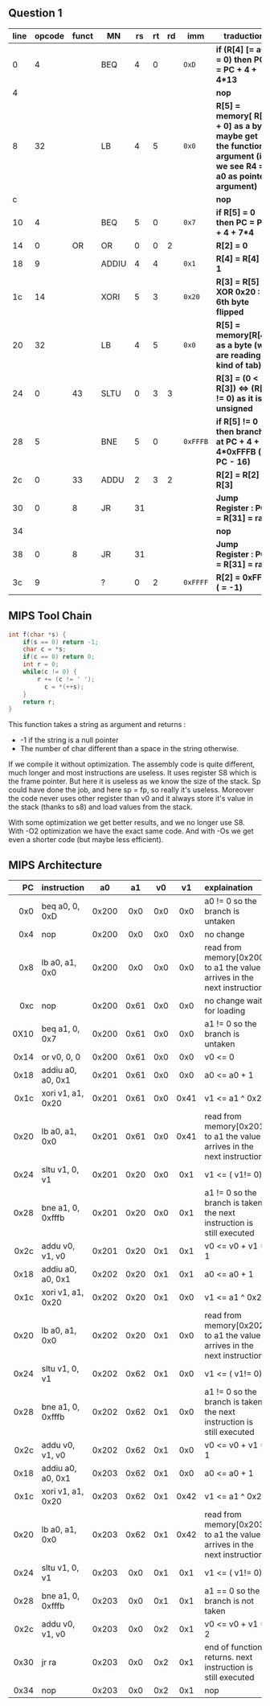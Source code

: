 ## Question 1

line | opcode | funct | MN | rs | rt | rd | imm | traduction
--- | --- | --- | --- | --- | --- | --- | --- | ---
0 | 4 | | BEQ | 4 | 0 | | `OxD` | **if (R[4] [= a0] = 0) then PC = PC + 4 + 4\*13**
4 | | | | | | | | **nop**
8 | 32 | | LB | 4 | 5 | | `0x0` | **R[5] = memory[ R[4] + 0] as a byte maybe get the function argument (if we see R4 = a0 as pointer argument)**
c | | | | | | | | **nop**
10 | 4 | | BEQ | 5 | 0 | | `0x7` | **if R[5] = 0 then PC = PC + 4 + 7\*4**
14 | 0 | OR | OR | 0 | 0 | 2 | | **R[2] = 0**
18 | 9 | | ADDIU | 4 | 4 | | `0x1` | **R[4] = R[4] + 1**
1c | 14 | | XORI | 5 | 3 | | `0x20` | **R[3] = R[5] XOR 0x20 : 6th byte flipped**
20 | 32 | | LB | 4 | 5 | | `0x0` | **R[5] = memory[R[4]] as a byte (we are reading a kind of tab)**
24 | 0 | 43 | SLTU | 0 | 3 | 3 | | **R[3] = (0 < R[3])  <=> (R[3] != 0) as it is unsigned**
28 | 5 | | BNE | 5 | 0 | | `0xFFFB` | **if R[5] != 0 then branch at PC + 4 + 4\*0xFFFB  (= PC - 16)**
2c | 0 | 33 | ADDU | 2 | 3 | 2 | | **R[2] = R[2] + R[3]**
30 | 0 | 8 | JR | 31 | | | | **Jump Register : PC = R[31] = ra**
34 | | | | | | | | **nop**
38 | 0 | 8 | JR | 31 | | | | **Jump Register : PC = R[31] = ra**
3c | 9 | | ? | 0 | 2 | | `0xFFFF` | **R[2] = 0xFFFF ( = -1)**


## MIPS Tool Chain

```c
int f(char *s) {
    if(s == 0) return -1;
    char c = *s;
    if(c == 0) return 0;
    int r = 0;
    while(c != 0) {
        r += (c != ' ');
	      c = *(++s);
    }
    return r;
}
```

This function takes a string as argument and returns :
* -1 if the string is a null pointer
* The number of char different than a space in the string otherwise.

If we compile it without optimization. The assembly code is
quite different, much longer and most instructions are useless.
It uses register S8 which is the frame pointer. But here it is useless
as we know the size of the stack. Sp could have done the job, and here
sp = fp, so really it's useless. Moreover the code never uses other
register than v0 and it always store it's value in the stack (thanks to s8)
and load values from the stack.

With some optimization we get better results, and we no longer use S8.
With -O2 optimization we have the exact same code. And with -Os we get even a shorter code (but maybe less efficient).

## MIPS Architecture


|  PC |  instruction |   a0  |   a1  |  v0  |  v1  |  explaination                  |
|----:|:-------------|:-----:|:-----:|:----:|:----:|:-------------------------------|
|0x0  |beq a0, 0, 0xD|0x200  |0x0    | 0x0  | 0x0  |a0 != 0 so the branch is untaken|
|0x4  |nop           |0x200  |0x0    | 0x0  | 0x0  |no change                       |
|0x8  |lb a0, a1, 0x0|0x200  |0x0    | 0x0  | 0x0  |read from memory[0x200] to a1 the value arrives in the next instruction|
|0xc  |nop           |0x200  |0x61   | 0x0  | 0x0  |no change wait for loading      |
|0X10 |beq a1, 0, 0x7|0x200  |0x61   | 0x0  | 0x0  |a1 != 0 so the branch is untaken|
|0x14 |or v0, 0, 0   |0x200  |0x61   | 0x0  | 0x0  |v0 <= 0                         |
|0x18 |addiu a0, a0, 0x1|0x201  |0x61   | 0x0  | 0x0  |a0 <= a0 + 1                 |
|0x1c |xori v1, a1, 0x20|0x201  |0x61   | 0x0  |0x41  |v1 <= a1 ^ 0x20              |
|0x20 |lb a0, a1, 0x0|0x201  |0x61   | 0x0  | 0x41 |read from memory[0x201] to a1 the value arrives in the next instruction|
|0x24 |sltu v1, 0, v1|0x201  |0x20   | 0x0  | 0x1  |v1 <= ( v1!= 0)      |
|0x28 |bne a1, 0, 0xfffb|0x201  |0x20   | 0x0  | 0x1  |a1 != 0 so the branch is taken. the next instruction is still executed|
|0x2c |addu v0, v1, v0|0x201  |0x20   | 0x1  | 0x1  |v0 <= v0 + v1 = 1             |
|0x18 |addiu a0, a0, 0x1|0x202  |0x20   | 0x1  | 0x1  |a0 <= a0 + 1                 |
|0x1c |xori v1, a1, 0x20|0x202  |0x20   | 0x1  |0x0   |v1 <= a1 ^ 0x20              |
|0x20 |lb a0, a1, 0x0|0x202  |0x20   | 0x1  | 0x0  |read from memory[0x202] to a1 the value arrives in the next instruction|
|0x24 |sltu v1, 0, v1|0x202  |0x62   | 0x1  | 0x0  |v1 <= ( v1!= 0)      |
|0x28 |bne a1, 0, 0xfffb|0x202  |0x62   | 0x1  | 0x0  |a1 != 0 so the branch is taken. the next instruction is still executed|
|0x2c |addu v0, v1, v0|0x202  |0x62   | 0x1  | 0x0  |v0 <= v0 + v1 = 1             |
|0x18 |addiu a0, a0, 0x1|0x203  |0x62   | 0x1  | 0x0  |a0 <= a0 + 1                 |
|0x1c |xori v1, a1, 0x20|0x203  |0x62   | 0x1  |0x42  |v1 <= a1 ^ 0x20              |
|0x20 |lb a0, a1, 0x0|0x203  |0x62   | 0x1  | 0x42 |read from memory[0x203] to a1 the value arrives in the next instruction|
|0x24 |sltu v1, 0, v1|0x203  |0x0    | 0x1  | 0x1  |v1 <= ( v1!= 0)      |
|0x28 |bne a1, 0, 0xfffb|0x203  |0x0    | 0x1  | 0x1  |a1 == 0 so the branch is not taken|
|0x2c |addu v0, v1, v0|0x203  |0x0    | 0x2  | 0x1  |v0 <= v0 + v1 = 2             |
|0x30 |jr ra         |0x203  |0x0    | 0x2  | 0x1  |end of function, returns. next instruction is still executed|
|0x34 |nop           |0x203  |0x0    | 0x2  | 0x1  |nop                             |
